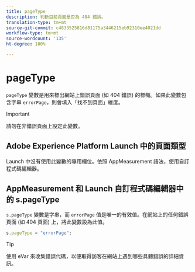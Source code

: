 ```yaml
---
title: pageType
description: 判斷目前頁面是否為 404 錯誤。
translation-type: tm+mt
source-git-commit: c4833525816d81175a3446215eb92310ee4021dd
workflow-type: tm+mt
source-wordcount: '135'
ht-degree: 100%

---
```



# pageType

`pageType` 變數是用來標出網站上錯誤頁面 (如 404 錯誤) 的標幟。如果此變數包含字串 `errorPage`，則會填入「找不到頁面」維度。

>[!IMPORTANT]
>
> 請勿在非錯誤頁面上設定此變數。

## Adobe Experience Platform Launch 中的頁面類型

Launch 中沒有使用此變數的專用欄位。依照 AppMeasurement 語法，使用自訂程式碼編輯器。

## AppMeasurement 和 Launch 自訂程式碼編輯器中的 s.pageType

`s.pageType` 變數是字串，而 `errorPage` 值是唯一的有效值。在網站上的任何錯誤頁面 (如 404 頁面) 上，將此變數設為此值。

```js
s.pageType = "errorPage";
```

>[!TIP]
>
> 使用 eVar 來收集錯誤代碼，以便取得訪客在網站上遇到哪些具體錯誤的詳細資訊。
